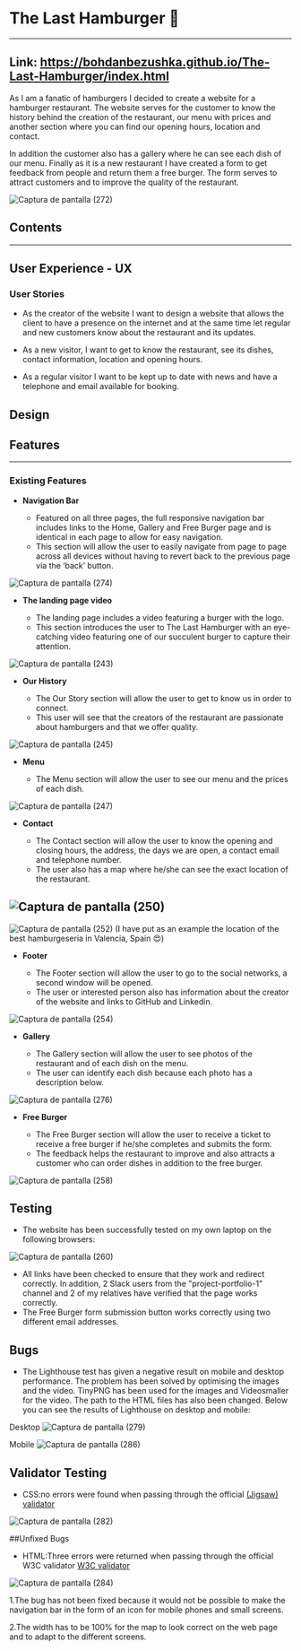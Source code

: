 # The Last Hamburger 🍔
------
Link: https://bohdanbezushka.github.io/The-Last-Hamburger/index.html
------
As I am a fanatic of hamburgers I decided to create a website for a hamburger restaurant. The website serves for the customer to know the history behind the creation of the restaurant, our menu with prices and another section where you can find our opening hours, location and contact.

In addition the customer also has a gallery where he can see each dish of our menu. Finally as it is a new restaurant I have created a form to get feedback from people and return them a free burger. The form serves to attract customers and to improve the quality of the restaurant.

![Captura de pantalla (272)](https://user-images.githubusercontent.com/94321555/192560278-355cf751-78be-442d-9a40-ce97374616ea.png)



## Contents
-------



## User Experience - UX

### User Stories
- As the creator of the website I want to design a website that allows the client to have a presence on the internet and at the same time let regular and new customers know about the restaurant and its updates.

- As a new visitor, I want to get to know the restaurant, see its dishes, contact information, location and opening hours.

- As a regular visitor I want to be kept up to date with news and have a telephone and email available for booking.

## Design

## Features
-------

### Existing Features

- __Navigation Bar__

  - Featured on all three pages, the full responsive navigation bar includes links to the Home, Gallery and Free Burger page and is identical in each page to allow for easy navigation.
  - This section will allow the user to easily navigate from page to page across all devices without having to revert back to the previous page via the ‘back’ button.

![Captura de pantalla (274)](https://user-images.githubusercontent.com/94321555/192560757-116562ea-de92-40bb-bf2a-7db1296db2ce.png)


- __The landing page video__

  - The landing page includes a video featuring a burger with the logo.
  - This section introduces the user to The Last Hamburger with an eye-catching video featuring one of our succulent burger to capture their attention.

![Captura de pantalla (243)](https://user-images.githubusercontent.com/94321555/191846433-d18fd968-2af1-4689-8c1c-4ecf6430e55e.png)

- __Our History__

  - The Our Story section will allow the user to get to know us in order to connect.
  - This user will see that the creators of the restaurant are passionate about hamburgers and that we offer quality.

![Captura de pantalla (245)](https://user-images.githubusercontent.com/94321555/191847576-62d2700a-f857-4fb9-97c2-7af6ca0e80d5.png)

- __Menu__

   - The Menu section will allow the user to see our menu and the prices of each dish.

![Captura de pantalla (247)](https://user-images.githubusercontent.com/94321555/191848235-0942eb74-f5a2-4692-b982-6e0e8961ca9b.png)

- __Contact__

  - The Contact section will allow the user to know the opening and closing hours, the address, the days we are open, a contact email and telephone number.
  - The user also has a map where he/she can see the exact location of the restaurant.

![Captura de pantalla (250)](https://user-images.githubusercontent.com/94321555/191849136-cc922a16-1c2b-4f40-9976-806c0e7d4079.png)
------
![Captura de pantalla (252)](https://user-images.githubusercontent.com/94321555/191850131-bd096433-5459-4f66-8034-ee65efbf4d59.png)
(I have put as an example the location of the best hamburgeseria in Valencia, Spain 😍)

- __Footer__

  - The Footer section will allow the user to go to the social networks, a second window will be opened.
  - The user or interested person also has information about the creator of the website and links to GitHub and Linkedin.

![Captura de pantalla (254)](https://user-images.githubusercontent.com/94321555/191851430-2373e745-fe5a-417d-a118-6b8a8e2dfa6b.png)

- __Gallery__

  - The Gallery section will allow the user to see photos of the restaurant and of each dish on the menu.
  - The user can identify each dish because each photo has a description below.

![Captura de pantalla (276)](https://user-images.githubusercontent.com/94321555/192561172-d1c5f67e-d532-4bdd-90a8-ac1ca7c51f1b.png)

- __Free Burger__

  - The Free Burger section will allow the user to receive a ticket to receive a free burger if he/she completes and submits the form.
  - The feedback helps the restaurant to improve and also attracts a customer who can order dishes in addition to the free burger.

![Captura de pantalla (258)](https://user-images.githubusercontent.com/94321555/191858325-5363a2e3-0f81-4cd1-868b-77b533a3918e.png)

## Testing

  - The website has been successfully tested on my own laptop on the following browsers:

![Captura de pantalla (260)](https://user-images.githubusercontent.com/94321555/191873118-2d6a0312-606e-4f22-89b0-7f942770d2e8.png)

  - All links have been checked to ensure that they work and redirect correctly. In addition, 2 Slack users from the "project-portfolio-1" channel and 2 of my             relatives have verified that the page works correctly.
  - The Free Burger form submission button works correctly using two different email addresses.

## Bugs

  - The Lighthouse test has given a negative result on mobile and desktop performance. The problem has been solved by optimising the images and the video. TinyPNG has been used for the images and Videosmaller for the video. The path to the HTML files has also been changed. Below you can see the results of Lighthouse on desktop and mobile:

Desktop
![Captura de pantalla (279)](https://user-images.githubusercontent.com/94321555/192563569-3260fccc-e718-41fd-94a7-605c7622a57c.png)

Mobile
![Captura de pantalla (286)](https://user-images.githubusercontent.com/94321555/192655643-9738b0c1-12df-4fd3-8fb4-ac0d0acf77c7.png)


## Validator Testing

- CSS:no errors were found when passing through the official [(Jigsaw) validator](https://jigsaw.w3.org/css-validator/validator?uri=https%3A%2F%2Fbohdanbezushka.github.io%2FThe-Last-Hamburger%2Findex.html&profile=css3svg&usermedium=all&warning=1&vextwarning=&lang=en)

![Captura de pantalla (282)](https://user-images.githubusercontent.com/94321555/192651459-c422cc6f-8220-4416-a54b-89ba4b2c1981.png)

##Unfixed Bugs

- HTML:Three errors were returned when passing through the official W3C validator [W3C validator](https://validator.w3.org/nu/?doc=https%3A%2F%2Fbohdanbezushka.github.io%2FThe-Last-Hamburger%2Findex.html)

![Captura de pantalla (284)](https://user-images.githubusercontent.com/94321555/192652735-14590295-cac4-42bf-8b13-3c2e0ec316d9.png)

1.The bug has not been fixed because it would not be possible to make the navigation bar in the form of an icon for mobile phones and small screens.

2.The width has to be 100% for the map to look correct on the web page and to adapt to the different screens.















